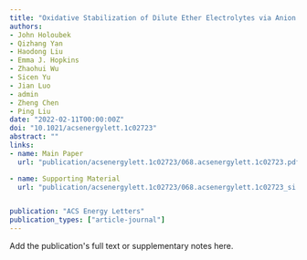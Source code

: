 ```yaml
---
title: "Oxidative Stabilization of Dilute Ether Electrolytes via Anion Modification"
authors:
- John Holoubek
- Qizhang Yan
- Haodong Liu
- Emma J. Hopkins
- Zhaohui Wu
- Sicen Yu
- Jian Luo
- admin
- Zheng Chen
- Ping Liu
date: "2022-02-11T00:00:00Z"
doi: "10.1021/acsenergylett.1c02723"
abstract: ""
links:
- name: Main Paper
  url: "publication/acsenergylett.1c02723/068.acsenergylett.1c02723.pdf"

- name: Supporting Material
  url: "publication/acsenergylett.1c02723/068.acsenergylett.1c02723_si.pdf"


publication: "ACS Energy Letters"
publication_types: ["article-journal"]
---
```


Add the publication's full text or supplementary notes here.
